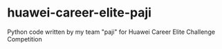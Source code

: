 # huawei-career-elite-paji
Python code written by my team "paji" for Huawei Career Elite Challenge Competition
